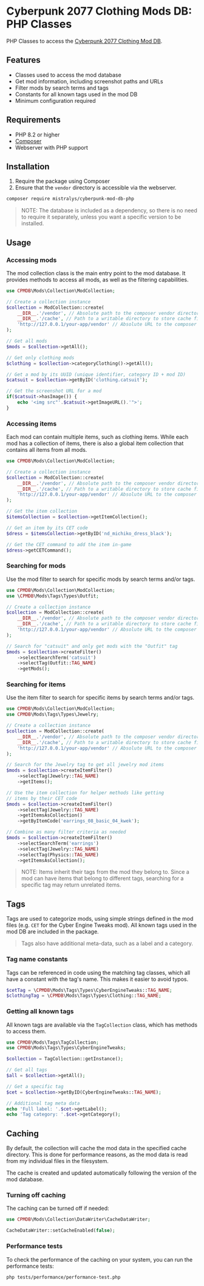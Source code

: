 # Cyberpunk 2077 Clothing Mods DB: PHP Classes

PHP Classes to access the [Cyberpunk 2077 Clothing Mod DB](https://github.com/Mistralys/cyberpunk-mod-db).

## Features

- Classes used to access the mod database
- Get mod information, including screenshot paths and URLs
- Filter mods by search terms and tags
- Constants for all known tags used in the mod DB
- Minimum configuration required

## Requirements

- PHP 8.2 or higher
- [Composer](https://getcomposer.org/)
- Webserver with PHP support

## Installation

1. Require the package using Composer
2. Ensure that the `vendor` directory is accessible via the webserver.

```bash
composer require mistralys/cyberpunk-mod-db-php
```

> NOTE: The database is included as a dependency, so there is no need to 
> require it separately, unless you want a specific version to be installed.

## Usage

### Accessing mods

The mod collection class is the main entry point to the mod database. 
It provides methods to access all mods, as well as the filtering
capabilities.

```php
use CPMDB\Mods\Collection\ModCollection;

// Create a collection instance
$collection = ModCollection::create(
    __DIR__.'/vendor', // Absolute path to the composer vendor directory
    __DIR__.'/cache', // Path to a writable directory to store cache files
    'http://127.0.0.1/your-app/vendor' // Absolute URL to the composer vendor directory
);

// Get all mods
$mods = $collection->getAll();

// Get only clothing mods
$clothing = $collection->categoryClothing()->getAll();

// Get a mod by its UUID (unique identifier, category ID + mod ID)
$catsuit = $collection->getByID('clothing.catsuit');

// Get the screenshot URL for a mod
if($catsuit->hasImage()) {
    echo '<img src"'.$catsuit->getImageURL().'">';
}
```

### Accessing items

Each mod can contain multiple items, such as clothing items. 
While each mod has a collection of items, there is also a global
item collection that contains all items from all mods.

```php
use CPMDB\Mods\Collection\ModCollection;

// Create a collection instance
$collection = ModCollection::create(
    __DIR__.'/vendor', // Absolute path to the composer vendor directory
    __DIR__.'/cache', // Path to a writable directory to store cache files
    'http://127.0.0.1/your-app/vendor' // Absolute URL to the composer vendor directory
);

// Get the item collection
$itemsCollection = $collection->getItemCollection();

// Get an item by its CET code 
$dress = $itemsCollection->getByID('nd_michiko_dress_black');

// Get the CET command to add the item in-game
$dress->getCETCommand();
```

### Searching for mods

Use the mod filter to search for specific mods by search terms and/or tags.

```php
use CPMDB\Mods\Collection\ModCollection;
use \CPMDB\Mods\Tags\Types\Outfit;

// Create a collection instance
$collection = ModCollection::create(
    __DIR__.'/vendor', // Absolute path to the composer vendor directory
    __DIR__.'/cache', // Path to a writable directory to store cache files
    'http://127.0.0.1/your-app/vendor' // Absolute URL to the composer vendor directory
);

// Search for "catsuit" and only get mods with the "Outfit" tag
$mods = $collection->createFilter()
    ->selectSearchTerm('catsuit')
    ->selectTag(Outfit::TAG_NAME)
    ->getMods();
```

### Searching for items

Use the item filter to search for specific items by search terms and/or tags.

```php
use CPMDB\Mods\Collection\ModCollection;
use CPMDB\Mods\Tags\Types\Jewelry;

// Create a collection instance
$collection = ModCollection::create(
    __DIR__.'/vendor', // Absolute path to the composer vendor directory
    __DIR__.'/cache', // Path to a writable directory to store cache files
    'http://127.0.0.1/your-app/vendor' // Absolute URL to the composer vendor directory
);

// Search for the Jewelry tag to get all jewelry mod items
$mods = $collection->createItemFilter()
    ->selectTag(Jewelry::TAG_NAME)
    ->getItems();

// Use the item collection for helper methods like getting
// items by their CET code
$mods = $collection->createItemFilter()
    ->selectTag(Jewelry::TAG_NAME)
    ->getItemsAsCollection()
    ->getByItemCode('earrings_08_basic_04_kwek');

// Combine as many filter criteria as needed
$mods = $collection->createItemFilter()
    ->selectSearchTerm('earrings')
    ->selectTag(Jewelry::TAG_NAME)
    ->selectTag(Physics::TAG_NAME)
    ->getItemsAsCollection();
```

> NOTE: Items inherit their tags from the mod they belong to. Since a
> mod can have items that belong to different tags, searching for
> a specific tag may return unrelated items.

## Tags

Tags are used to categorize mods, using simple strings defined in the mod files
(e.g. `CET` for the Cyber Engine Tweaks mod). All known tags used in the mod DB
are included in the package.

> Tags also have additional meta-data, such as a label and a category.

### Tag name constants

Tags can be referenced in code using the matching tag classes, which all have
a constant with the tag's name. This makes it easier to avoid typos.

```php
$cetTag = \CPMDB\Mods\Tags\Types\CyberEngineTweaks::TAG_NAME;
$clothingTag = \CPMDB\Mods\Tags\Types\Clothing::TAG_NAME;
```

### Getting all known tags

All known tags are available via the `TagCollection` class, which has methods
to access them.

```php
use CPMDB\Mods\Tags\TagCollection;
use CPMDB\Mods\Tags\Types\CyberEngineTweaks;

$collection = TagCollection::getInstance();

// Get all tags
$all = $collection->getAll();

// Get a specific tag
$cet = $collection->getByID(CyberEngineTweaks::TAG_NAME);

// Additional tag meta data
echo 'Full label: '.$cet->getLabel();
echo 'Tag category: '.$cet->getCategory();
```

## Caching

By default, the collection will cache the mod data in the specified
cache directory. This is done for performance reasons, as the mod data
is read from my individual files in the filesystem.

The cache is created and updated automatically following the version
of the mod database.

### Turning off caching

The caching can be turned off if needed:

```php
use CPMDB\Mods\Collection\DataWriter\CacheDataWriter;

CacheDataWriter::setCacheEnabled(false);
```

### Performance tests

To check the performance of the caching on your system, you can run
the performance tests:

```bash
php tests/performance/performance-test.php
```
